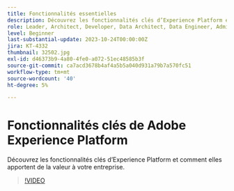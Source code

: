```yaml
---
title: Fonctionnalités essentielles
description: Découvrez les fonctionnalités clés d’Experience Platform et comment elles apportent de la valeur à votre entreprise.
role: Leader, Architect, Developer, Data Architect, Data Engineer, Admin, User
level: Beginner
last-substantial-update: 2023-10-24T00:00:00Z
jira: KT-4332
thumbnail: 32502.jpg
exl-id: d46373b9-4a80-4fe0-a072-51ec48585b3f
source-git-commit: ca7acd3678b4af4a5b5a040d931a79b7a570fc51
workflow-type: tm+mt
source-wordcount: '40'
ht-degree: 5%

---
```


# Fonctionnalités clés de Adobe Experience Platform

Découvrez les fonctionnalités clés d’Experience Platform et comment elles apportent de la valeur à votre entreprise.

>[!VIDEO](https://video.tv.adobe.com/v/32502?learn=on)

